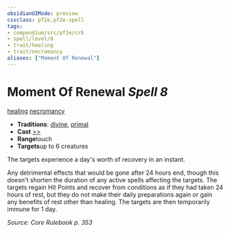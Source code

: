 ```yaml
---
obsidianUIMode: preview
cssclass: pf2e,pf2e-spell
tags:
- compendium/src/pf2e/crb
- spell/level/8
- trait/healing
- trait/necromancy
aliases: ["Moment Of Renewal"]
---
```

# Moment Of Renewal *Spell 8*   
[healing](../../rules/traits/healing.md)  [necromancy](../../rules/traits/necromancy.md)  

- **Traditions**: [divine](../../rules/traits/divine.md), [primal](../../rules/traits/primal.md)
- **Cast** [>>](../../rules/core-rulebook/chapter-9-playing-the-game.md#Actions "Two-Action") 
- **Range**touch
- **Targets**up to 6 creatures

The targets experience a day's worth of recovery in an instant.

Any detrimental effects that would be gone after 24 hours end, though this doesn't shorten the duration of any active spells affecting the targets. The targets regain Hit Points and recover from conditions as if they had taken 24 hours of rest, but they do not make their daily preparations again or gain any benefits of rest other than healing. The targets are then temporarily immune for 1 day.

*Source: Core Rulebook p. 353*